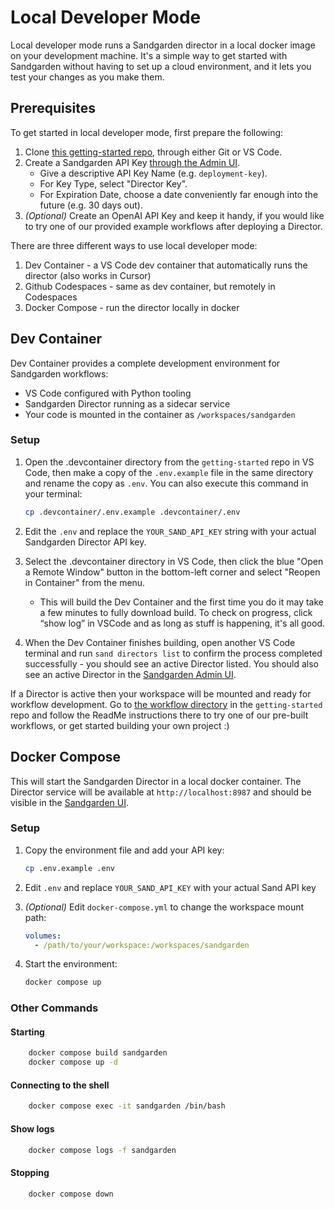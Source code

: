 # Local Developer Mode

Local developer mode runs a Sandgarden director in a local docker image on your development machine.
It's a simple way to get started with Sandgarden without having to set up a cloud environment, and it lets you test your changes as you make them.

## Prerequisites

To get started in local developer mode, first prepare the following:

1. Clone [this getting-started repo](https://github.com/sandgardenhq/getting-started.git), through either Git or VS Code.
2. Create a Sandgarden API Key [through the Admin UI](https://app.sandgarden.com/settings/api-keys/new).
   - Give a descriptive API Key Name (e.g. `deployment-key`).
   - For Key Type, select "Director Key".
   - For Expiration Date, choose a date conveniently far enough into the future (e.g. 30 days out).
3. _(Optional)_ Create an OpenAI API Key and keep it handy, if you would like to try one of our provided example workflows after deploying a Director.


There are three different ways to use local developer mode:

1. Dev Container - a VS Code dev container that automatically runs the director (also works in Cursor)
2. Github Codespaces - same as dev container, but remotely in Codespaces
3. Docker Compose - run the director locally in docker

## Dev Container

Dev Container provides a complete development environment for Sandgarden workflows:

- VS Code configured with Python tooling
- Sandgarden Director running as a sidecar service
- Your code is mounted in the container as `/workspaces/sandgarden`

### Setup

1. Open the .devcontainer directory from the `getting-started` repo in VS Code, then make a copy of the `.env.example` file in the same directory and rename the copy as `.env`. You can also execute this command in your terminal:
   ```bash
   cp .devcontainer/.env.example .devcontainer/.env
   ```

2. Edit the `.env` and replace the `YOUR_SAND_API_KEY` string with your actual Sandgarden Director API key.

3. Select the .devcontainer directory in VS Code, then click the blue "Open a Remote Window" button in the bottom-left corner and select "Reopen in Container" from the menu.
   - This will build the Dev Container and the first time you do it may take a few minutes to fully download build. To check on progress, click “show log” in VSCode and as long as stuff is happening, it's all good.

4. When the Dev Container finishes building, open another VS Code terminal and run `sand directors list` to confirm the process completed successfully - you should see an active Director listed. You should also see an active Director in the [Sandgarden Admin UI](https://app.sandgarden.com/infrastructure/directors).

If a Director is active then your workspace will be mounted and ready for workflow development. Go to [the workflow directory](https://github.com/sandgardenhq/getting-started/workflow/README.md) in the `getting-started` repo and follow the ReadMe instructions there to try one of our pre-built workflows, or get started building your own project :)

## Docker Compose

This will start the Sandgarden Director in a local docker container. The Director service will be available at `http://localhost:8987` and should be visible in the [Sandgarden UI](https://app.sandgarden.com).

### Setup

1. Copy the environment file and add your API key:
   ```bash
   cp .env.example .env
   ```

2. Edit `.env` and replace `YOUR_SAND_API_KEY` with your actual Sand API key

3. _(Optional)_ Edit `docker-compose.yml` to change the workspace mount path:
   ```yaml
   volumes:
     - /path/to/your/workspace:/workspaces/sandgarden
   ```

4. Start the environment:
   ```bash
   docker compose up
   ```


### Other Commands

#### Starting
```bash
    docker compose build sandgarden
    docker compose up -d
```

#### Connecting to the shell
```bash
    docker compose exec -it sandgarden /bin/bash
```

#### Show logs
```bash
    docker compose logs -f sandgarden
```

#### Stopping
```bash
    docker compose down
```
